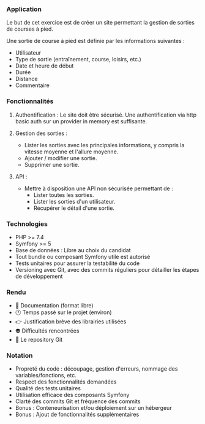### Application

Le but de cet exercice est de créer un site permettant la gestion de sorties de courses à pied.

Une sortie de course à pied est définie par les informations suivantes :

-   Utilisateur
-   Type de sortie (entraînement, course, loisirs, etc.)
-   Date et heure de début
-   Durée
-   Distance
-   Commentaire

### Fonctionnalités

1.  Authentification : Le site doit être sécurisé. Une authentification via http basic auth sur un provider in memory est suffisante.

2.  Gestion des sorties :

    -   Lister les sorties avec les principales informations, y compris la vitesse moyenne et l'allure moyenne.
    -   Ajouter / modifier une sortie.
    -   Supprimer une sortie.
3.  API :

    -   Mettre à disposition une API non sécurisée permettant de :
        -   Lister toutes les sorties.
        -   Lister les sorties d'un utilisateur.
        -   Récupérer le détail d'une sortie.

### Technologies

-   PHP >= 7.4
-   Symfony >= 5
-   Base de données : Libre au choix du candidat
-   Tout bundle ou composant Symfony utile est autorisé
-   Tests unitaires pour assurer la testabilité du code
-   Versioning avec Git, avec des commits réguliers pour détailler les étapes de développement

### Rendu

-   📁 Documentation (format libre)
-   🕐 Temps passé sur le projet (environ)
-   👉 Justification brève des librairies utilisées
-   👽 Difficultés rencontrées
-   💼 Le repository Git

### Notation

-   Propreté du code : découpage, gestion d'erreurs, nommage des variables/fonctions, etc.
-   Respect des fonctionnalités demandées
-   Qualité des tests unitaires
-   Utilisation efficace des composants Symfony
-   Clarté des commits Git et fréquence des commits
-   Bonus : Conteneurisation et/ou déploiement sur un hébergeur
-   Bonus : Ajout de fonctionnalités supplémentaires
